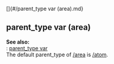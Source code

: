 []{#/parent_type var (area).md}    
## parent_type var (area)    
**See also:**    
:   [parent_type var](/datum/var/parent_type)    
The default parent_type of [/area](/area) is [/atom](/atom).  